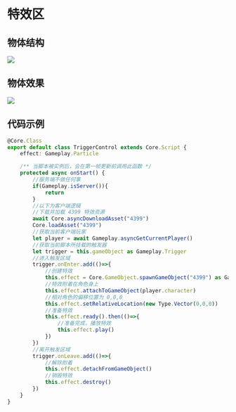 # 特效区

## 物体结构

![](https://wstatic-a1.233leyuan.com/productdocs/static/boxcnNeVBGdzrTTs3jlLwnkKush.png)

## 物体效果

![](https://wstatic-a1.233leyuan.com/productdocs/static/boxcnRqi4JJHPDS5Grvi7yunV1c.gif)

## 代码示例

```ts
@Core.Class
export default class TriggerControl extends Core.Script {
    effect: Gameplay.Particle

    /** 当脚本被实例后，会在第一帧更新前调用此函数 */
    protected async onStart() {
        //服务端不做任何事
        if(Gameplay.isServer()){
            return
        }
        //以下为客户端逻辑
        //下载并加载 4399 特效资源
        await Core.asyncDownloadAsset("4399")
        Core.loadAsset("4399")
        //获取当前客户端玩家
        let player = await Gameplay.asyncGetCurrentPlayer()
        //获取当前脚本所挂载的触发器
        let trigger = this.gameObject as Gameplay.Trigger
        //进入触发区域
        trigger.onEnter.add(()=>{
            //创建特效
            this.effect = Core.GameObject.spawnGameObject("4399") as Gameplay.Particle
            //特效附着在角色身上
            this.effect.attachToGameObject(player.character)
            //相对角色的偏移位置为 0,0,0
            this.effect.setRelativeLocation(new Type.Vector(0,0,0))
            //准备特效
            this.effect.ready().then(()=>{
                //准备完成，播放特效
                this.effect.play()
            })
        })
        //离开触发区域
        trigger.onLeave.add(()=>{
            //解除附着
            this.effect.detachFromGameObject()
            //销毁特效
            this.effect.destroy()
        })
    }
}
```